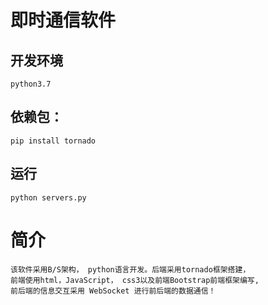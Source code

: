 # 即时通信软件

## 开发环境
    python3.7
## 依赖包：
    pip install tornado

## 运行
    python servers.py
    
# 简介
    该软件采用B/S架构， python语言开发。后端采用tornado框架搭建， 
    前端使用html，JavaScript， css3以及前端Bootstrap前端框架编写,
    前后端的信息交互采用 WebSocket 进行前后端的数据通信！
